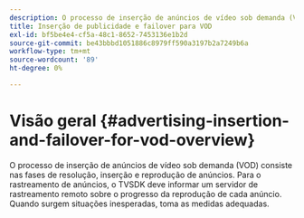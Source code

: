 ```yaml
---
description: O processo de inserção de anúncios de vídeo sob demanda (VOD) consiste nas fases de resolução, inserção e reprodução de anúncios. Para o rastreamento de anúncios, o TVSDK deve informar um servidor de rastreamento remoto sobre o progresso da reprodução de cada anúncio. Quando surgem situações inesperadas, toma as medidas adequadas.
title: Inserção de publicidade e failover para VOD
exl-id: bf5be4e4-cf5a-48c1-8652-7453136e1b2d
source-git-commit: be43bbbd1051886c8979ff590a3197b2a7249b6a
workflow-type: tm+mt
source-wordcount: '89'
ht-degree: 0%

---
```


# Visão geral {#advertising-insertion-and-failover-for-vod-overview}

O processo de inserção de anúncios de vídeo sob demanda (VOD) consiste nas fases de resolução, inserção e reprodução de anúncios. Para o rastreamento de anúncios, o TVSDK deve informar um servidor de rastreamento remoto sobre o progresso da reprodução de cada anúncio. Quando surgem situações inesperadas, toma as medidas adequadas.
